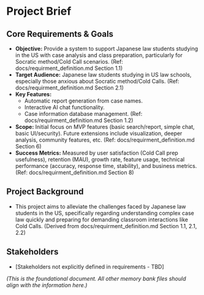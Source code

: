 # Project Brief

## Core Requirements & Goals

*   **Objective:** Provide a system to support Japanese law students studying in the US with case analysis and class preparation, particularly for Socratic method/Cold Call scenarios. (Ref: docs/requirment_definition.md Section 1.1)
*   **Target Audience:** Japanese law students studying in US law schools, especially those anxious about Socratic method/Cold Calls. (Ref: docs/requirment_definition.md Section 2.1)
*   **Key Features:**
    *   Automatic report generation from case names.
    *   Interactive AI chat functionality.
    *   Case information database management. (Ref: docs/requirment_definition.md Section 1.2)
*   **Scope:** Initial focus on MVP features (basic search/report, simple chat, basic UI/security). Future extensions include visualization, deeper analysis, community features, etc. (Ref: docs/requirment_definition.md Section 6)
*   **Success Metrics:** Measured by user satisfaction (Cold Call prep usefulness), retention (MAU), growth rate, feature usage, technical performance (accuracy, response time, stability), and business metrics. (Ref: docs/requirment_definition.md Section 8)

## Project Background

*   This project aims to alleviate the challenges faced by Japanese law students in the US, specifically regarding understanding complex case law quickly and preparing for demanding classroom interactions like Cold Calls. (Derived from docs/requirment_definition.md Section 1.1, 2.1, 2.2)

## Stakeholders

*   [Stakeholders not explicitly defined in requirements - TBD]

*(This is the foundational document. All other memory bank files should align with the information here.)*
